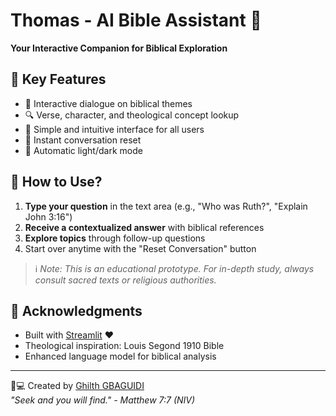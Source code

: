 # Thomas - AI Bible Assistant 📖

**Your Interactive Companion for Biblical Exploration**  

## 🌟 Key Features  
- 💬 Interactive dialogue on biblical themes  
- 🔍 Verse, character, and theological concept lookup  
- 🎨 Simple and intuitive interface for all users  
- 🔄 Instant conversation reset  
- 🌙 Automatic light/dark mode  

## 🚀 How to Use?  
1. **Type your question** in the text area (e.g., "Who was Ruth?", "Explain John 3:16")  
2. **Receive a contextualized answer** with biblical references  
3. **Explore topics** through follow-up questions  
4. Start over anytime with the "Reset Conversation" button  

> ℹ️ *Note: This is an educational prototype. For in-depth study, always consult sacred texts or religious authorities.*  

## 🙏 Acknowledgments  
- Built with [Streamlit](https://streamlit.io/) ❤️  
- Theological inspiration: Louis Segond 1910 Bible  
- Enhanced language model for biblical analysis  

---

👨💻 Created by [Ghilth GBAGUIDI](https://www.linkedin.com/in/ghilth/)  
*"Seek and you will find." - Matthew 7:7 (NIV)*  